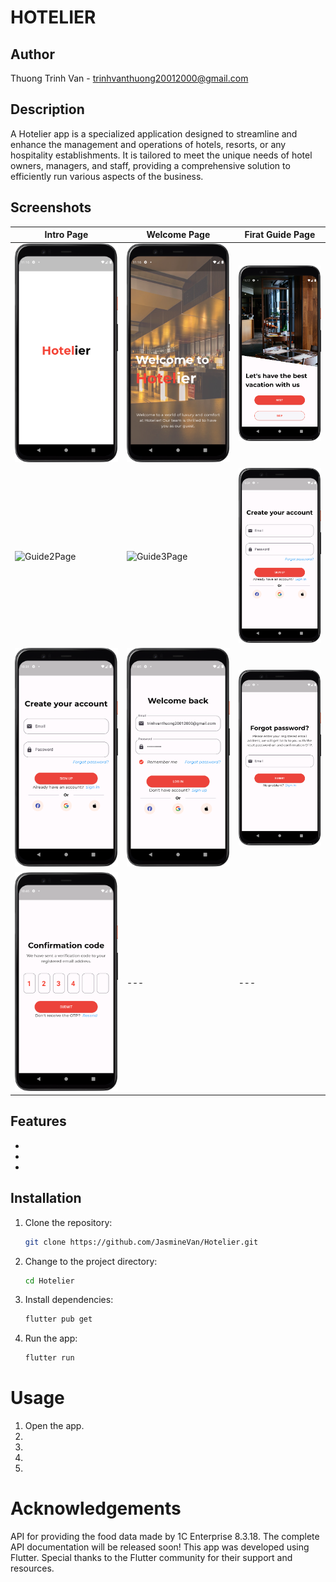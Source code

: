 # HOTELIER

## Author
Thuong Trinh Van - trinhvanthuong20012000@gmail.com

## Description
A Hotelier app is a specialized application designed to streamline and enhance the management and operations of hotels, resorts, or any hospitality establishments. It is tailored to meet the unique needs of hotel owners, managers, and staff, providing a comprehensive solution to efficiently run various aspects of the business.

## Screenshots

Intro Page | Welcome Page | Firat Guide Page
--- | --- | ---
![IntroPage](IntroPage.png) | ![WelcomePage](WelcomePage.png) | ![Guide1Page](Guide1Page.png)
![Guide2Page](Guide2Page.png) | ![Guide3Page](Guide3Page.png) | ![SignupPage](SignupPage.png)
![SignupOtherPage](SignupOtherPage.png) | ![LoginPage](LoginPage.png) | ![ForgotPasswordPage](ForgotPasswordPage.png)
![ConfirmationOTPPage](ConfirmationOTPPage.png)| --- | ---

## Features

- 
- 
- 

## Installation

1. Clone the repository:

   ```bash
   git clone https://github.com/JasmineVan/Hotelier.git

2. Change to the project directory:

   ```bash
   cd Hotelier

3. Install dependencies:

   ```bash
   flutter pub get

4. Run the app:

   ```bash
   flutter run

# Usage
1. Open the app.
2. 
3. 
4. 
5. 

# Acknowledgements
API for providing the food data made by 1C Enterprise 8.3.18. 
The complete API documentation will be released soon!
This app was developed using Flutter.
Special thanks to the Flutter community for their support and resources.
